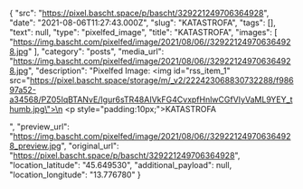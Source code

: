 {
  "src": "https://pixel.bascht.space/p/bascht/329221249706364928",
  "date": "2021-08-06T11:27:43.000Z",
  "slug": "KATASTROFA",
  "tags": [],
  "text": null,
  "type": "pixelfed_image",
  "title": "KATASTROFA",
  "images": [
    "https://img.bascht.com/pixelfed/image/2021/08/06//329221249706364928.jpg"
  ],
  "category": "posts",
  "media_url": "https://img.bascht.com/pixelfed/image/2021/08/06//329221249706364928.jpg",
  "description": "Pixelfed Image: <img id=\"rss_item_1\" src=\"https://pixel.bascht.space/storage/m/_v2/222423068830732288/f98697a52-a34568/PZ05IqBTANvE/Igur6sTR48AIVkFG4CvxpfHnlwCGfVIyVaML9YEY_thumb.jpg\">\n            <p style=\"padding:10px;\">KATASTROFA</p>",
  "preview_url": "https://img.bascht.com/pixelfed/image/2021/08/06//329221249706364928_preview.jpg",
  "original_url": "https://pixel.bascht.space/p/bascht/329221249706364928",
  "location_latitude": "45.649530",
  "additional_payload": null,
  "location_longitude": "13.776780"
}